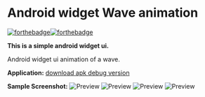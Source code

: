 # Android widget Wave animation  
[![forthebadge](https://forthebadge.com/images/badges/made-with-java.svg)](https://forthebadge.com)[![forthebadge](https://forthebadge.com/images/badges/built-for-android.svg)](https://forthebadge.com)

**This is a simple android widget ui.** 

Android widget ui animation of a wave.

**Application:**
[download apk debug version](app-debug.apk)

**Sample Screenshot:**
![Preview](wv1.png)
![Preview](wv2.png)
![Preview](wv3.png)
![Preview](wv4.png)

